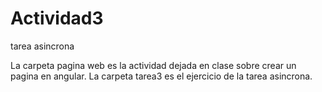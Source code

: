 # Actividad3
tarea asincrona

La carpeta pagina web es la actividad dejada en clase sobre crear un pagina en angular.
La carpeta tarea3 es el ejercicio de la tarea asincrona.
